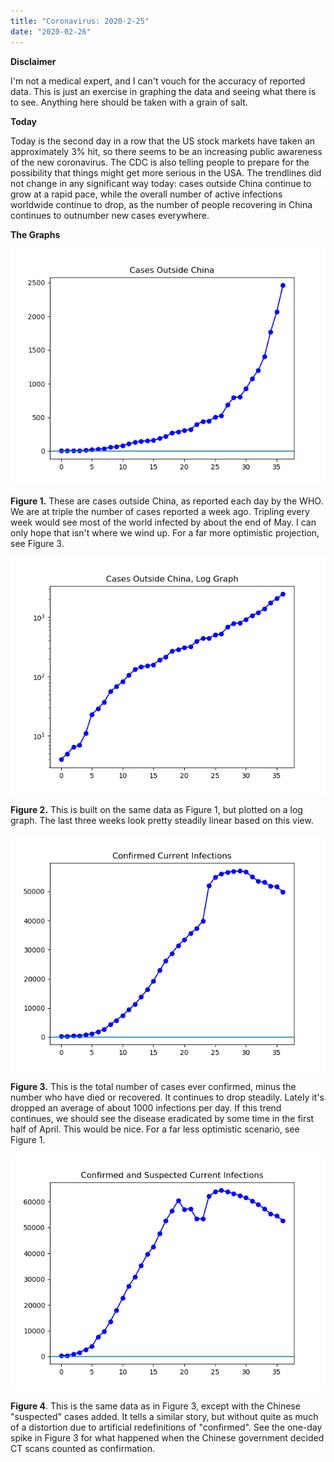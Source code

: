 ```yaml
---
title: "Coronavirus: 2020-2-25"
date: "2020-02-26"
---
```


**Disclaimer**

I'm not a medical expert, and I can't vouch for the accuracy of reported data. This is just an exercise in graphing the data and seeing what there is to see. Anything here should be taken with a grain of salt.

**Today**

Today is the second day in a row that the US stock markets have taken an approximately 3% hit, so there seems to be an increasing public awareness of the new coronavirus. The CDC is also telling people to prepare for the possibility that things might get more serious in the USA. The trendlines did not change in any significant way today: cases outside China continue to grow at a rapid pace, while the overall number of active infections worldwide continue to drop, as the number of people recovering in China continues to outnumber new cases everywhere.

**The Graphs**

![](../../i/1f.png)

**Figure 1.** These are cases outside China, as reported each day by the WHO. We are at triple the number of cases reported a week ago. Tripling every week would see most of the world infected by about the end of May. I can only hope that isn't where we wind up. For a far more optimistic projection, see Figure 3.

![](../../i/1g.png)

**Figure 2.** This is built on the same data as Figure 1, but plotted on a log graph. The last three weeks look pretty steadily linear based on this view.

![](../../i/1h.png)

**Figure 3.** This is the total number of cases ever confirmed, minus the number who have died or recovered. It continues to drop steadily. Lately it's dropped an average of about 1000 infections per day. If this trend continues, we should see the disease eradicated by some time in the first half of April. This would be nice. For a far less optimistic scenario, see Figure 1.

![](../../i/1i.png)

**Figure 4**. This is the same data as in Figure 3, except with the Chinese "suspected" cases added. It tells a similar story, but without quite as much of a distortion due to artificial redefinitions of "confirmed". See the one-day spike in Figure 3 for what happened when the Chinese government decided CT scans counted as confirmation.
